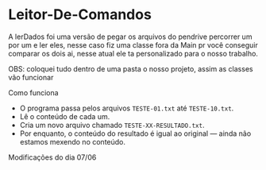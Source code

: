﻿# Leitor-De-Comandos

A lerDados foi uma versão de pegar os arquivos do pendrive percorrer um por um e ler eles, nesse caso fiz uma classe fora da Main pr você conseguir comparar os dois ai, nesse atual ele ta personalizado para o nosso trabalho.

OBS: coloquei tudo dentro de uma pasta o nosso projeto, assim as classes vão funcionar

Como funciona

- O programa passa pelos arquivos `TESTE-01.txt` até `TESTE-10.txt`.
- Lê o conteúdo de cada um.
- Cria um novo arquivo chamado `TESTE-XX-RESULTADO.txt`.
- Por enquanto, o conteúdo do resultado é igual ao original — ainda não estamos mexendo no conteúdo.

Modificações do dia 07/06

